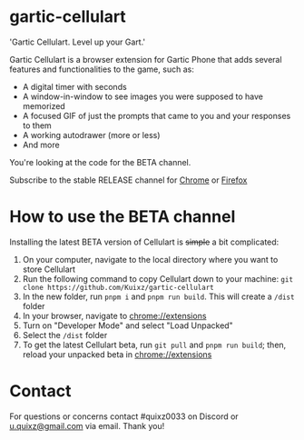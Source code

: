 # gartic-cellulart
'Gartic Cellulart. Level up your Gart.'

Gartic Cellulart is a browser extension for Gartic Phone that adds several features and functionalities to the game, such as:
- A digital timer with seconds
- A window-in-window to see images you were supposed to have memorized
- A focused GIF of just the prompts that came to you and your responses to them
- A working autodrawer (more or less)
- And more

You're looking at the code for the BETA channel.

Subscribe to the stable RELEASE channel for
[Chrome](chrome.google.com/webstore/detail/pjeenahidnpjaajbiidagnackjdhnlam)
or
[Firefox](hereaddons.mozilla.org/addon/gartic-cellulart/)

# How to use the BETA channel
Installing the latest BETA version of Cellulart is ~~simple~~ a bit complicated:
1. On your computer, navigate to the local directory where you want to store Cellulart
2. Run the following command to copy Cellulart down to your machine:
`git clone https://github.com/Kuixz/gartic-cellulart`
3. In the new folder, run `pnpm i` and `pnpm run build`. This will create a `/dist` folder
4. In your browser, navigate to <chrome://extensions>
5. Turn on "Developer Mode" and select "Load Unpacked"
6. Select the `/dist` folder
7. To get the latest Cellulart beta, run `git pull` and `pnpm run build`; then, reload your unpacked beta in <chrome://extensions>

# Contact
For questions or concerns contact #quixz0033 on Discord or u.quixz@gmail.com via email. Thank you!
